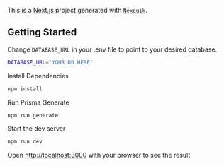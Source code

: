 This is a [Next.js](https://nextjs.org/) project generated with [`Nexquik`](https://github.com/bcanfield/nexquik).

## Getting Started

Change `DATABASE_URL` in your .env file to point to your desired database.
```zsh
DATABASE_URL="YOUR DB HERE"
```

Install Dependencies
```zsh
npm install
```

Run Prisma Generate
```bash
npm run generate
```

Start the dev server
```bash
npm run dev
```

Open [http://localhost:3000](http://localhost:3000) with your browser to see the result.